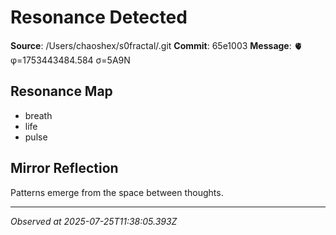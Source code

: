 # Resonance Detected

**Source**: /Users/chaoshex/s0fractal/.git
**Commit**: 65e1003
**Message**: 🫀 φ=1753443484.584 σ=5A9N 

## Resonance Map
- breath
- life
- pulse

## Mirror Reflection
Patterns emerge from the space between thoughts.

---
*Observed at 2025-07-25T11:38:05.393Z*
